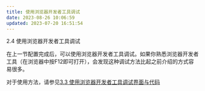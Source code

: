 ```yaml
---
title: 使用浏览器开发者工具调试
date: 2023-08-26 10:06:59
updated: 2023-07-20 16:51:54
---
```

2.4 使用浏览器开发者工具调试

在上一节配置完成后，可以使用浏览器开发者工具调试。如果你熟悉浏览器开发者工具（在浏览器中按F12即可打开），会发现这种调试方法比起之前介绍的方式容易很多。

对于使用方法，请参见[3.3 使用浏览器开发者工具调试界面与代码](https://zotero.yuque.com/books/share/8d230829-6004-4934-b4c6-685a7001bfa0/bveutx)